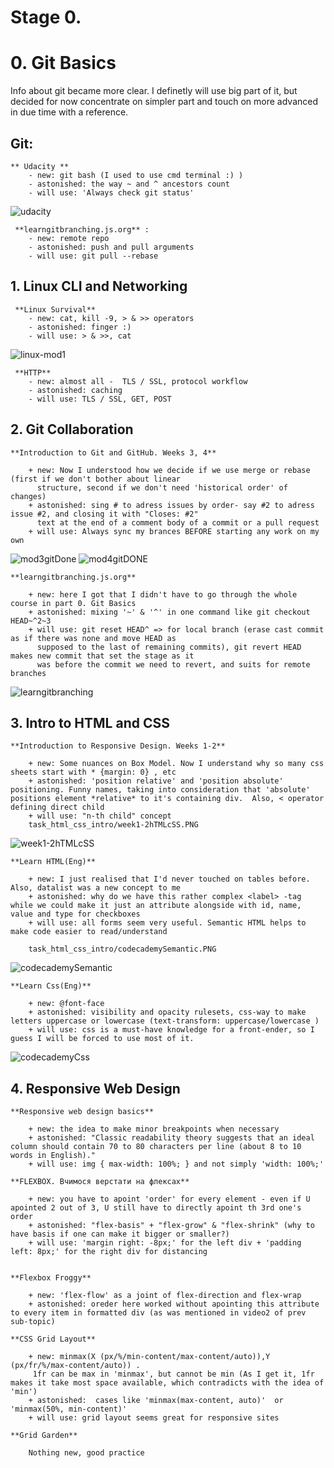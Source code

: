 Stage 0.
========


# 0. Git Basics

 Info about git became more clear. I definetly will use big part of it, but decided for now concentrate on simpler part and touch on more advanced in due time with a reference.

## Git:
	** Udacity **
		- new: git bash (I used to use cmd terminal :) )
		- astonished: the way ~ and ^ ancestors count
		- will use: 'Always check git status'
![udacity](https://user-images.githubusercontent.com/109472016/182022492-cca335bd-8f73-4af7-aa6a-4c688803d1b3.png)

	 **learngitbranching.js.org** :
		- new: remote repo
		- astonished: push and pull arguments
		- will use: git pull --rebase


## 1. Linux CLI and Networking

	 **Linux Survival** 
		- new: cat, kill -9, > & >> operators
		- astonished: finger :)
		- will use: > & >>, cat
![linux-mod1](https://user-images.githubusercontent.com/109472016/182022550-3a495c20-f3e6-4f8d-bbcc-4f990f969d3f.png)

	 **HTTP**
		- new: almost all -  TLS / SSL, protocol workflow 
		- astonished: caching
		- will use: TLS / SSL, GET, POST 
		
		
## 2. Git Collaboration

	**Introduction to Git and GitHub. Weeks 3, 4**
	
		+ new: Now I understood how we decide if we use merge or rebase (first if we don't bother about linear
		  structure, second if we don't need 'historical order' of changes)
		+ astonished: sing # to adress issues by order- say #2 to adress issue #2, and closing it with "Closes: #2"
		  text at the end of a comment body of a commit or a pull request 
		+ will use: Always sync my brances BEFORE starting any work on my own
![mod3gitDone](https://user-images.githubusercontent.com/109472016/182022620-a92bbd12-0cc7-47c8-9aae-fa6d1f6fe74d.png)
![mod4gitDONE](https://user-images.githubusercontent.com/109472016/182022627-13067f09-b912-4c73-a0c2-f0b7d0f01e7a.png)

	**learngitbranching.js.org**
	
		+ new: here I got that I didn't have to go through the whole course in part 0. Git Basics
		+ astonished: mixing '~' & '^' in one command like git checkout HEAD~^2~3
 		+ will use: git reset HEAD^ => for local branch (erase cast commit as if there was none and move HEAD as
		  supposed to the last of remaining commits), git revert HEAD makes new commit that set the stage as it
		  was before the commit we need to revert, and suits for remote branches
![learngitbranching](https://user-images.githubusercontent.com/109472016/182022607-774eb473-7e2f-484e-9d13-05aabf79f326.png)


## 3. Intro to HTML and CSS

	**Introduction to Responsive Design. Weeks 1-2**
	
		+ new: Some nuances on Box Model. Now I understand why so many css sheets start with * {margin: 0} , etc
		+ astonished: 'position relative' and 'position absolute' positioning. Funny names, taking into consideration that 'absolute' positions element *relative* to it's containing div.  Also, < operator defining direct child 
		+ will use: "n-th child" concept
		task_html_css_intro/week1-2hTMLcSS.PNG
![week1-2hTMLcSS](https://user-images.githubusercontent.com/109472016/183412006-e81ee180-ff98-423a-a4bb-f3a64d5f7b7e.png)

	**Learn HTML(Eng)**
	
		+ new: I just realised that I'd never touched on tables before. Also, datalist was a new concept to me
		+ astonished: why do we have this rather complex <label> -tag while we could make it just an attribute alongside with id, name, value and type for checkboxes 
 		+ will use: all forms seem very useful. Semantic HTML helps to make code easier to read/understand
		
		task_html_css_intro/codecademySemantic.PNG
![codecademySemantic](https://user-images.githubusercontent.com/109472016/183411930-0feb0e05-ffa8-43fb-afff-651977cad090.png)


	**Learn Css(Eng)**
	
		+ new: @font-face
		+ astonished: visibility and opacity rulesets, css-way to make letters uppercase or lowercase (text-transform: uppercase/lowercase )
 		+ will use: css is a must-have knowledge for a front-ender, so I guess I will be forced to use most of it. 
![codecademyCss](https://user-images.githubusercontent.com/109472016/183411877-5dbb96bb-7cf1-4088-bb64-bfba67bed6e2.png)


## 4. Responsive Web Design

	**Responsive web design basics**
	
		+ new: the idea to make minor breakpoints when necessary
		+ astonished: "Classic readability theory suggests that an ideal column should contain 70 to 80 characters per line (about 8 to 10 words in English)."
		+ will use: img { max-width: 100%; } and not simply 'width: 100%;'

	**FLEXBOX. Вчимося верстати на флексах**
	
		+ new: you have to apoint 'order' for every element - even if U apointed 2 out of 3, U still have to directly apoint th 3rd one's order  
		+ astonished: "flex-basis" + "flex-grow" & "flex-shrink" (why to have basis if one can make it bigger or smaller?) 
 		+ will use: 'margin right: -8px;' for the left div + 'padding left: 8px;' for the right div for distancing


	**Flexbox Froggy**
	
		+ new: 'flex-flow' as a joint of flex-direction and flex-wrap  
		+ astonished: oreder here worked without apointing this attribute to every item in formatted div (as was mentioned in video2 of prev sub-topic)

	**CSS Grid Layout**
	
		+ new: minmax(X (px/%/min-content/max-content/auto)),Y (px/fr/%/max-content/auto)) .  
		 1fr can be max in 'minmax', but cannot be min (As I get it, 1fr makes it take most space available, which contradicts with the idea of 'min') 
		+ astonished:  cases like 'minmax(max-content, auto)'  or  'minmax(50%, min-content)'
 		+ will use: grid layout seems great for responsive sites

	**Grid Garden**

		Nothing new, good practice
	
